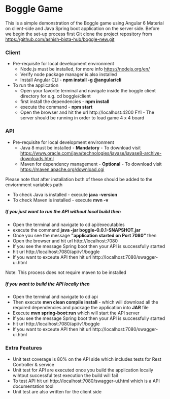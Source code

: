 # Boggle Game
This is a simple demonstration of the Boggle game using Angular 6 Material on client-side and Java Spring boot application on the server side. Before we begin the set-up process first Git clone the project repository from https://github.com/ashish-bista-hub/boggle-new.git
### Client
* Pre-requisite for local development environment
    * Node.js must be installed, for more info https://nodejs.org/en/
    * Verify node package manager is also installed
    * Install Angular CLI - **npm install -g @angular/cli**
* To run the application
    * Open your favorite terminal and navigate inside the boggle client directory for e.g. cd boggle/client
    * first install the dependencies - **npm install**
    * execute the command - **npm start**
    * Open the browser and hit the url http://localhost:4200
FYI - The server should be running in order to load game 4 x 4 board
### API
* Pre-requisite for local development environment
    * Java 8 must be installed - **Mandatory** - To download visit https://www.oracle.com/java/technologies/javase/javase8-archive-downloads.html
    * Maven for dependency management - **Optional** - To download visit https://maven.apache.org/download.cgi

Please note that after installation both of these should be added to the enviornment variables path
* To check Java is installed - execute **java -version**
* To check Maven is installed - execute **mvn -v**

##### If you just want to run the API without local build then
* Open the terminal and navigate to cd api/executables
* execute the command **java -jar boggle-0.0.1-SNAPSHOT.jar**
* Once you see the message **"application started on Port 7080"** then
* Open the browser and hit url http://localhost:7080
* If you see the message Spring boot then your API is successfully started
* hit url http://localhost:7080/api/v1/boggle
* If you want to exceute API then hit url http://localhost:7080/swagger-ui.html

Note: This process does not require maven to be installed

##### If you want to build the API locally then
* Open the terminal and navigate to cd api
* Then execute **mvn clean compile install** - which will download all the required dependencies and package the application into **JAR** file
* Execute **mvn spring-boot:run** which will start the API server
* If you see the message Spring boot then your API is successfully started
* hit url http://localhost:7080/api/v1/boggle
* If you want to exceute API then hit url http://localhost:7080/swagger-ui.html

### Extra Features
* Unit test coverage is 80% on the API side which includes tests for Rest Controller & service
* Unit test for API are executed once you build the application locally wihtout successful test execution the build will fail
* To test API hit url http://localhost:7080/swagger-ui.html which is a API documentation tool
* Unit test are also written for the client side 
  
    
     




